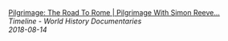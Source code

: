<!--2024-07-21 00:18:13-->
<div class="yb">
  <a class="nodecor" href="/index.html?istoriya/pilgrimage_the_road_to_rome_pilgrimage_with_simon_reeve_timeline">
    <img class="preview" data-videoid="a1B1rnyUxLA" src="https://i.ytimg.com/vi/a1B1rnyUxLA/hqdefault.jpg" align="middle" alt="">
  </a>
  <div class="inlbl text">
    <a class="nodecor" href="/index.html?istoriya/pilgrimage_the_road_to_rome_pilgrimage_with_simon_reeve_timeline">Pilgrimage: The Road To Rome | Pilgrimage With Simon Reeve...</a><br>
    <i class="smaller2">Timeline - World History Documentaries</i><br>
    <i class="smaller3">2018-08-14</i>
  </div>
</div>
